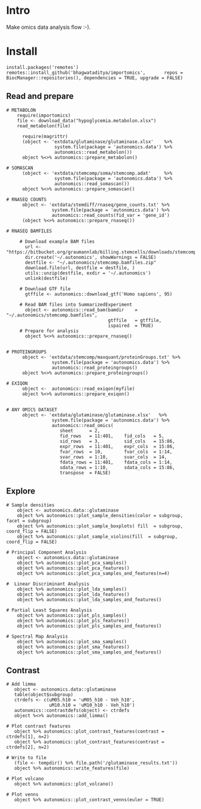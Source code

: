 # Intro

Make omics data analysis flow :-).


# Install

    install.packages('remotes')
    remotes::install_github('bhagwataditya/importomics',       repos = BiocManager::repositories(), dependencies = TRUE, upgrade = FALSE)

## Read and prepare

    # METABOLON
        require(importomics)
        file <- download_data("hypoglycemia.metabolon.xlsx")
        read_metabolon(file)
        
          require(magrittr)
          (object <- 'extdata/glutaminase/glutaminase.xlsx'    %>% 
                      system.file(package = 'autonomics.data') %>% 
                      autonomics::read_metabolon())
          object %<>% autonomics::prepare_metabolon()
    
    # SOMASCAN
          (object <- 'extdata/stemcomp/soma/stemcomp.adat'     %>% 
                      system.file(package = 'autonomics.data') %>% 
                      autonomics::read_somascan())
          object %<>% autonomics::prepare_somascan()
    
    # RNASEQ COUNTS
          object <- 'extdata/stemdiff/rnaseq/gene_counts.txt' %>% 
                     system.file(package = 'autonomics.data') %>% 
                     autonomics::read_counts(fid_var = 'gene_id')
          (object %<>% autonomics::prepare_rnaseq())

    # RNASEQ BAMFILES
    
         # Download example BAM files
           url <- "https://bitbucket.org/graumannlab/billing.stemcells/downloads/stemcomp.bamfiles.zip"
           dir.create('~/.autonomics', showWarnings = FALSE)
           destfile <- "~/.autonomics/stemcomp.bamfiles.zip"
           download.file(url, destfile = destfile, )
           utils::unzip(destfile, exdir = '~/.autonomics')
           unlink(destfile)

         # Download GTF file
           gtffile <- autonomics::download_gtf('Homo sapiens', 95)

         # Read BAM files into SummarizedExperiment
           object <- autonomics::read_bam(bamdir    = "~/.autonomics/stemcomp.bamfiles",
                                          gtffile   = gtffile,
                                          ispaired  = TRUE)
         # Prepare for analysis
           object %<>% autonomics::prepare_rnaseq()

    
    # PROTEINGROUPS
          object <- 'extdata/stemcomp/maxquant/proteinGroups.txt' %>% 
                     system.file(package = 'autonomics.data') %>% 
                     autonomics::read_proteingroups()
          object %<>% autonomics::prepare_proteingroups()
    
    # EXIQON
          object <-  autonomics::read_exiqon(myfile)
          object %<>% autonomics::prepare_exiqon()

   
    # ANY OMICS DATASET
          object <- 'extdata/glutaminase/glutaminase.xlsx'   %>% 
                     system.file(package = 'autonomics.data') %>% 
                     autonomics::read_omics(
                        sheet      = 2,
                        fid_rows   = 11:401,    fid_cols   = 5,
                        sid_rows   = 3,         sid_cols   = 15:86,
                        expr_rows  = 11:401,    expr_cols  = 15:86,
                        fvar_rows  = 10,        fvar_cols  = 1:14,
                        svar_rows  = 1:10,      svar_cols  = 14,
                        fdata_rows = 11:401,    fdata_cols = 1:14,
                        sdata_rows = 1:10,      sdata_cols = 15:86,
                        transpose  = FALSE)
                        
## Explore

    # Sample densities
        object <- autonomics.data::glutaminase
        object %>% autonomics::plot_sample_densities(color = subgroup, facet = subgroup)
        object %>% autonomics::plot_sample_boxplots( fill  = subgroup, coord_flip = FALSE)
        object %>% autonomics::plot_sample_violins(fill  = subgroup, coord_flip = FALSE)

    # Principal Component Analysis
        object <- autonomics.data::glutaminase
        object %>% autonomics::plot_pca_samples()
        object %>% autonomics::plot_pca_features()
        object %>% autonomics::plot_pca_samples_and_features(n=4)
        
    #  Linear Discriminant Analysis
        object %>% autonomics::plot_lda_samples()
        object %>% autonomics::plot_lda_features()
        object %>% autonomics::plot_lda_samples_and_features()
        
    # Partial Least Squares Analysis
        object %>% autonomics::plot_pls_samples()
        object %>% autonomics::plot_pls_features()
        object %>% autonomics::plot_pls_samples_and_features()
   
    # Spectral Map Analysis
        object %>% autonomics::plot_sma_samples()          
        object %>% autonomics::plot_sma_features() 
        object %>% autonomics::plot_sma_samples_and_features()


## Contrast

    # Add limma
       object <- autonomics.data::glutaminase
       table(object$subgroup)
       ctrdefs <- c(uM05.h10 = 'uM05_h10 - Veh_h10', 
                    uM10.h10 = 'uM10_h10 - Veh_h10')
       autonomics::contrastdefs(object) <- ctrdefs
       object %<>% autonomics::add_limma()
    
    # Plot contrast features
       object %>% autonomics::plot_contrast_features(contrast = ctrdefs[1], n=2)
       object %>% autonomics::plot_contrast_features(contrast = ctrdefs[2], n=2)
    
    # Write to file
       (file <- tempdir() %>% file.path('/glutaminase_results.txt'))
       object %>% autonomics::write_features(file)
    
    # Plot volcano
       object %>% autonomics::plot_volcano()
    
    # Plot venns
       object %>% autonomics::plot_contrast_venns(euler = TRUE)
    
